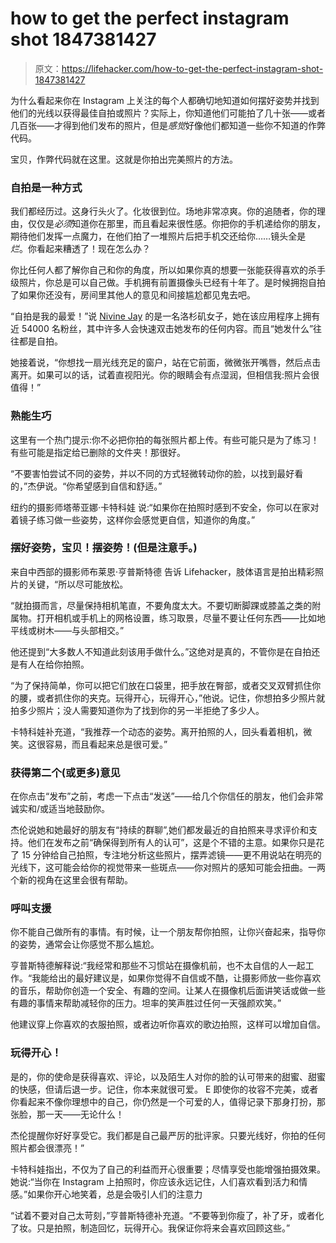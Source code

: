 # how to get the perfect instagram shot 1847381427

> 原文：<https://lifehacker.com/how-to-get-the-perfect-instagram-shot-1847381427>

为什么看起来你在 Instagram 上关注的每个人都确切地知道如何摆好姿势并找到他们的光线以获得最佳自拍或照片？实际上，你知道他们可能拍了几十张——或者几百张——才得到他们发布的照片，但是*感觉*好像他们都知道一些你不知道的作弊代码。

宝贝，作弊代码就在这里。这就是你拍出完美照片的方法。



### **自拍是一种方式**

我们都经历过。这身行头火了。化妆很到位。场地非常凉爽。你的追随者，你的理由，仅仅是*必须*知道你在那里，而且看起来很性感。你把你的手机递给你的朋友，期待他们发挥一点魔力，在他们拍了一堆照片后把手机交还给你……镜头全是 *烂*。你看起来糟透了！现在怎么办？

你比任何人都了解你自己和你的角度，所以如果你真的想要一张能获得喜欢的杀手级照片，你总是可以自己做。手机拥有前置摄像头已经有十年了。是时候拥抱自拍了如果你还没有，房间里其他人的意见和间接尴尬都见鬼去吧。

“自拍是我的最爱！”说 [Nivine Jay](https://www.instagram.com/nivyjay/) 的是一名洛杉矶女子，她在该应用程序上拥有近 54000 名粉丝，其中许多人会快速双击她发布的任何内容。而且“她发什么”往往都是自拍。



她接着说，“你想找一扇光线充足的窗户，站在它前面，微微张开嘴唇，然后点击离开。如果可以的话，试着直视阳光。你的眼睛会有点湿润，但相信我:照片会很值得！”

### **熟能生巧**

这里有一个热门提示:你不必把你拍的每张照片都上传。有些可能只是为了练习！有些可能是指定给已删除的文件夹！那很好。

“不要害怕尝试不同的姿势，并以不同的方式轻微转动你的脸，以找到最好看的，”杰伊说。“你希望感到自信和舒适。”

纽约的摄影师塔蒂亚娜·卡特科娃 说:“如果你在拍照时感到不安全，你可以在家对着镜子练习做一些姿势，这样你会感觉更自信，知道你的角度。”



### 摆好姿势，宝贝！摆姿势！(但是注意手。)

来自中西部的摄影师布莱恩·亨普斯特德 告诉 Lifehacker，肢体语言是拍出精彩照片的关键，“所以尽可能放松。

“就拍摄而言，尽量保持相机笔直，不要角度太大。不要切断脚踝或膝盖之类的附属物。打开相机或手机上的网格设置，练习取景，尽量不要让任何东西——比如地平线或树木——与头部相交。”

他还提到“大多数人不知道此刻该用手做什么。”这绝对是真的，不管你是在自拍还是有人在给你拍照。

“为了保持简单，你可以把它们放在口袋里，把手放在臀部，或者交叉双臂抓住你的腰，或者抓住你的夹克。玩得开心，玩得开心，”他说。记住，你想拍多少照片就拍多少照片；没人需要知道你为了找到你的另一半拒绝了多少人。



卡特科娃补充道，“我推荐一个动态的姿势。离开拍照的人，回头看着相机，微笑。这很容易，而且看起来总是很可爱。”

### **获得第二个(或更多)意见**

在你点击“发布”之前，考虑一下点击“发送”——给几个你信任的朋友，他们会非常诚实和/或适当地鼓励你。

杰伦说她和她最好的朋友有“持续的群聊”,她们都发最近的自拍照来寻求评价和支持。他们在发布之前“确保得到所有人的认可”，这是个不错的主意。如果你只是花了 15 分钟给自己拍照，专注地分析这些照片，摆弄滤镜——更不用说站在明亮的光线下，这可能会给你的视觉带来一些斑点——你对照片的感知可能会扭曲。一两个新的视角在这里会很有帮助。

### **呼叫支援**

你不能自己做所有的事情。有时候，让一个朋友帮你拍照，让你兴奋起来，指导你的姿势，通常会让你感觉不那么尴尬。



亨普斯特德解释说:“我经常和那些不习惯站在摄像机前，也不太自信的人一起工作。“我能给出的最好建议是，如果你觉得不自信或不酷，让摄影师放一些你喜欢的音乐，帮助你创造一个安全、有趣的空间。让某人在摄像机后面讲笑话或做一些有趣的事情来帮助减轻你的压力。坦率的笑声胜过任何一天强颜欢笑。”

他建议穿上你喜欢的衣服拍照，或者边听你喜欢的歌边拍照，这样可以增加自信。

### **玩得开心！**

是的，你的使命是获得喜欢、评论，以及陌生人对你的脸的认可带来的甜蜜、甜蜜的快感，但请后退一步。记住，你本来就很可爱。 E 即使你的妆容不完美，或者你看起来不像你理想中的自己，你仍然是一个可爱的人，值得记录下那身打扮，那张脸，那一天——无论什么！



杰伦提醒你好好享受它。我们都是自己最严厉的批评家。只要光线好，你拍的任何照片都会很漂亮！”

卡特科娃指出，不仅为了自己的利益而开心很重要；尽情享受也能增强拍摄效果。她说:“当你在 Instagram 上拍照时，你应该永远记住，人们喜欢看到活力和情感。”如果你开心地笑着，总是会吸引人们的注意力

“试着不要对自己太苛刻，”亨普斯特德补充道。“不要等到你瘦了，补了牙，或者化了妆。只是拍照，制造回忆，玩得开心。我保证你将来会喜欢回顾这些。”
